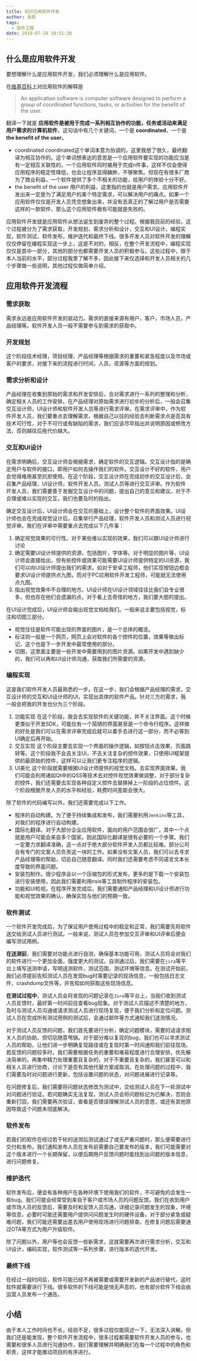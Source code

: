 ```yaml
---
title: 初识应用软件开发
author: 张帆
tags:
  - 软件工程
date: 2018-07-28 10:51:20
---
```


## 什么是应用软件开发

要想理解什么是应用软件开发，我们必须理解什么是应用软件。

在[维基百科](https://en.wikipedia.org/wiki/Application_software)上对应用软件的解释是
> An application software is computer software designed to perform a group of coordinated functions, tasks, or activities for the benefit of the user.

翻译一下就是 **应用软件是被用于完成一系列相互协作的功能，任务或活动来满足用户需求的计算机软件**，这句话中有几个关键词，一个是 **coordinated**，一个是 **the benefit of the user**。

- coordinated
 coordinated这个单词本意为协调的，这里我想了很久，最终翻译为相互协作的。这个单词想表达的意思是一个应用软件要实现的功能应当是有一定相互关联性的，一个应用软件同时被用于完成n件事，这样不仅会使得应用程序的稳定性降低，也会让程序显得臃肿，不够聚焦。但现在有很多厂商为了商业利益，一个软件提供了多个不相关的功能，给用户的体验十分不好。
- the benefit of the user
 用户的利益，这里指的也就是用户需求。应用软件开发出来一定是为了满足用户的某个特定需求，可以解决用户的痛点。如果一个应用软件仅仅是开发人员凭空想象出来，并没有去真正的了解过用户是否需要这样的一款软件，那么这个应用软件极有可能就是失败的。

应用软件开发就是应用软件从想法诞生到废弃的整个过程。根据我目前的经验，这个过程被分为了需求获取，开发规划，需求分析和设计，交互和UI设计，编程实现，软件测试，软件发布，维护迭代和最终下线。很多开发人员对软件开发的理解仅仅停留在编程实现这一步上，这是不对的，相反，在整个开发流程中，编程实现仅仅是其中一部分，其他的部分也都需要开发人员的积极参与。这些过程中，限于本人当前的水平，部分过程我里了解不多，因此接下来仅选择和开发人员相关的几个步骤做一些说明，其他过程仅做简单介绍。

<!--more-->

## 应用软件开发流程

### 需求获取

需求永远是应用软件开发的驱动力。需求的直接来源有用户，客户，市场人员，产品经理等。软件开发人员一般不需要参与到需求的获取中。

### 开发规划

这个阶段技术经理，项目经理，产品经理等根据需求的重要和紧急程度以及市场或客户的要求，对接下来的流程进行时间，人员，资源等方面的规划。

### 需求分析和设计

产品经理在收集到原始的需求和开发安排后，会对需求进行一系列的整理和分析，确定相关人员的工作安排。在产品经理对原始需求进行初步的分析后，一般会召集交互设计师，UI设计师和软件开发人员等进行需求评审。在需求评审中，作为软件开发人员，我们要重点去理解需求，根据自己以往的经验去判断需求点是否具有技术可行性，对于不可行或有缺陷的需求，我们应该尽早指出并说明原因或修改方法，否则越往后拖代价越大。

### 交互和UI设计

在需求明确后，交互设计师会根据需求，确定软件的交互逻辑。交互设计指的是确定用户与软件的接口，即用户如何去操作我们的软件。交互设计不好的软件，用户会觉得难用甚至抗拒使用。在这个阶段，交互设计师在完成初步的交互设计后，会召集产品经理，UI设计师，软件开发人员，测试人员等进行交互评审。作为软件开发人员，我们需要善于发掘交互设计中的问题，提出自己的意见和建议。对于不合理或难以实现的交互，我们也要及时的指出。

确定交互设计后，UI设计师会在交互的基础上，设计整个软件的界面效果。UI设计师也会在完成视觉设计后，召集举行产品经理，软件开发人员和测试人员进行视觉评审。我们在评审中需要重点去完成以下几件事：

1. 确定视觉效果的可行性。对于某些难以实现的效果，我们可以跟UI设计师进行讨论
2. 确定需要UI设计师提供的资源，包括图片，字体等。对于明显的图片等，UI设计师会直接给出，但有些控件或效果可能需要UI设计师提供特定的UI资源，我们可以向UI设计师提出我们的需求。如对于安卓工程师，他们实现按钮边框会要求UI设计师提供点九图，而对于PC应用软件开发工程师，可能就无法使用点九图。
3. 指出视觉效果中不合理的地方。UI设计师在UI设计领域往往比我们会专业很多，但也存在他们会遗漏的点，对于看上去奇怪的地方，我们要大胆的提出。

在UI设计完成后，UI设计师会输出视觉文档给我们。一般来说主要包括视觉，标注和切图三部分。

- 视觉往往是软件可能出现的界面的图片，是一个总体的概览。
- 标注则一般是一个网页，网页上会对软件的各个控件的位置，效果等做出标记，这个也是下一步开发中最常使用的部分。
- 切图，这里面主要是一些开发中需要用到的图片资源。如果开发中遇到缺少的，我们可以再和UI设计师沟通，获取我们所需要的资源。

### 编程实现

这是我们软件开发人员最熟悉的一步。在这一步，我们会根据产品经理的需求，交互设计师的交互和UI设计师的UI，实现出具体的软件产品。针对三方的需求，我一般会把我的开发也分为三个阶段。

1. 功能实现
 在这个阶段，我会去实现软件的关键功能，并不关注界面。这个时候更类似于开发SDK，可能仅有一个简陋的界面甚至是一个命令行程序。这样做的好处是我们可以在需求评审完成后就可以着手去进行这一部分，而不必等到UI确定后再开始。
2. 交互实现
 这个阶段主要去实现一个界面的操作逻辑，如按钮点击效果，页面跳转等。这个阶段我不会去关注UI，不去关注复杂的控件效果，只使用UI框架提供的最原始的控件，这样可以让我们更专注程序的逻辑。
3. UI美化
 这个阶段就需要根据UI设计师提供的视觉文档，去实现界面效果。我们可能会利用诸如Qt中的QSS等技术去对控件视觉效果做调整，对于部分复杂的控件，我们还需要去实现各种自定义控件去替换掉上一阶段的占位控件。这个阶段根据开发人员的水平和经验，耗费时间差距会很大。

除了软件的代码编写以外，我们还需要完成以下工作。

- 程序的自动构建。为了便于持续集成和发布，我们需要利用`Jenkins`等工具，对我们的程序进行自动构建。
- 国际化翻译。对于大部分企业应用软件，面向的用户范围会很广，其中一个点就是用户可能会来自多个国家。因此国际化翻译是很有必要的一个步骤。我们一定要力求翻译准确，这一点对于绝大部分软件开发人员都比较难。部分公司会有专门的文案人员负责这一块的工作。如果没有文案人员，我们可以去寻求产品经理等的帮助，切忌自己随意翻译。同时我们还需要考虑不同语言文本长度导致的界面问题。
- 安装包制作。很少程序会以一个压缩包的形式发布，更多的是下载一个安装包进行安装使用，因此我们需要利用nsis等工具制作程序的安装包。
- 功能和UI检视。在程序开发完成后，我们需要通知产品经理和UI设计师进行功能和视觉效果的确认，确保实现与他们的预期一致。

### 软件测试

一个软件开发完成后，为了保证用户使用过程中的稳定和正常，我们需要先将软件送交给测试人员进行测试。一般来说，测试人员在参加交互评审和UI评审后便会编写测试用例。

**在送测前**，我们需要对功能点进行自测，确保基本功能可用，测试人员将会对我们的软件进行一个更加全面，强度更大的测试。自测通过后，我们需要在`jira`等平台上填写送测申请，写明送测软件，测试范围，测试环境等信息。在测试开始前，我们必须提前告知测试人员在发现bug时需要记录的现场信息，一般包括日志文件，crashdump文件等，并告知如何获取这些现场信息。

**在测试过程中**，测试人员会将发现的问题记录在`Jira`等平台上，当我们收到测试人员反馈时，最好第一时间前往查看bug现象。对于测试人员描述不清楚的地方，及时与测试人员沟通或请求测试人员进行现场复现，便于我们分析和定位问题。测试人员在完成所有测试用例的测试后，会通过邮件等方式通知我们送测情况。

对于测试人员反馈的问题，我们首先要进行分析，确定问题模块，需要的话请求相关人员的协助，但切忌随意甩锅。对于部分难以复现的bug，我们也可以寻求测试人员的帮助，让他们进一步明确复现路径或在复现时第一时间通知我们前往现场。若反馈的问题较多时，我们需要根据任务的重要和难易程度进行合理安排，优先解决简单的，再集中精力处理重要且复杂的，对于不重要且复杂的，我们甚至可以和相关人员进行协商，讨论下是否有其他代替方案或取消。在处理问题的过程中，我们需要及时对问题进行更新，包括设置问题的状态，对问题进展进行记录等。

在问题修复后，我们需要将问题状态修改为测试中，交给测试人员在下一轮测试中对问题进行验证。若问题确实无法复现，测试人员会将问题标记为已解决，否则会重新打回，我们需要再次验证，查看是否错误理解测试人员的意思，或还有其他原因导致这个问题未彻底解决。

### 软件发布

若我们的软件在经过若干轮的送测后测试通过了或无严重问题时，那么便需要进行交付和发布。我们通知发布人员在发布前需要自己要发布的版本，我们可能需要对这个版本进行一个长期保留，以便后期用户反馈问题时能找到出问题的版本信息，进行问题修复。

### 维护迭代

软件发布后，便会有各种用户在各种环境下使用我们的软件，不可避免的会发生一些bug。我们可能会经常受到来自于客户或市场人员的问题反馈。我们在收到用户或市场人员的反馈后，需要及时和反馈人员沟通，详细记录问题发生的现象，环境等信息，必要时可能还需要用户提供问问题发生时的硬件设备。对于部分紧急或疑难问题，我们可能还需要出差去用户使用现场进行问题排查。在修复问题后需要通过OTA等方式为用户升级软件。

除了问题以外，用户等也会反馈一些新需求，这就需要再次进行需求分析，交互和UI设计，编码实现，软件测试等一系列步骤，进行版本的迭代开发。

### 最终下线

在经过一段时间后，软件可能已经不再被需要或需要开发新的产品进行替代，这时软件就需要进行下线。很多软件的下线可能是悄无声息的，也有部分软件下线会由运营人员发布一个通告。

## 小结

由于本人工作时间也不长，经验不足，很多过程仅能简述一下，无法深入讲解。但我们还是能发现，整个软件开发流程中，很多过程都需要软件开发人员的参与，也需要和很多人员进行沟通协作，我们需要理解并明确我们在每一个过程中的角色和职责，这样才能推动项目的有序进行。
